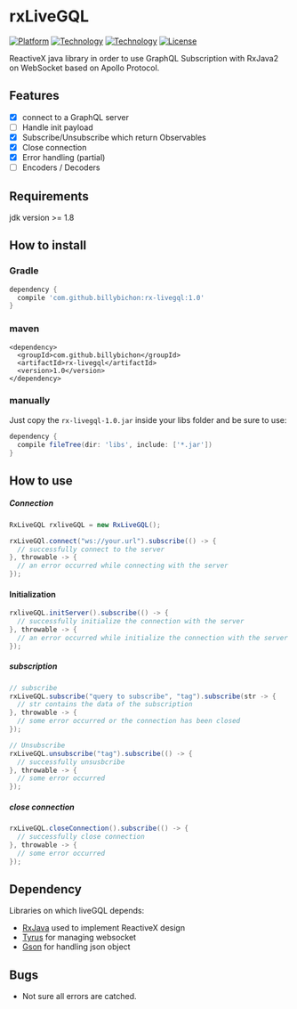 # rxLiveGQL #

[![Platform](https://img.shields.io/badge/platform-Java-brightgreen.svg?style=flat)](https://www.java.com/en/)
[![Technology](https://img.shields.io/badge/technology-GraphQL-blue.svg?style=flat)](https://graphql.org/)
[![Technology](https://img.shields.io/badge/technology-ReactiveX-blue.svg?style=flat)](http://https://reactivex.io/)
[![License](http://img.shields.io/badge/license-MIT-yellow.svg?style=flat)](https://opensource.org/licenses/MIT)


ReactiveX java library in order to use GraphQL Subscription with RxJava2 on WebSocket based on Apollo Protocol.

## Features ##
- [x] connect to a GraphQL server
- [ ] Handle init payload
- [x] Subscribe/Unsubscribe which return Observables
- [x] Close connection
- [x] Error handling (partial)
- [ ] Encoders / Decoders

## Requirements ##

jdk version >= 1.8

## How to install ##

### Gradle ###

```gradle
dependency {
  compile 'com.github.billybichon:rx-livegql:1.0'
}
```

### maven ###

```maven
<dependency>
  <groupId>com.github.billybichon</groupId>
  <artifactId>rx-livegql</artifactId>
  <version>1.0</version>
</dependency>
```

### manually ###

Just copy the `rx-livegql-1.0.jar` inside your libs folder and be sure to use:
```gradle
dependency {
  compile fileTree(dir: 'libs', include: ['*.jar'])
}
```

## How to use ##

##### Connection #####
```java
RxLiveGQL rxliveGQL = new RxLiveGQL();

rxLiveGQl.connect("ws://your.url").subscribe(() -> {
  // successfully connect to the server
}, throwable -> {
  // an error occurred while connecting with the server
});
```

#### Initialization ####

```java
rxliveGQL.initServer().subscribe(() -> {
  // successfully initialize the connection with the server
}, throwable -> {
  // an error occurred while initialize the connection with the server
});
```

##### subscription #####
```java
// subscribe
rxLiveGQL.subscribe("query to subscribe", "tag").subscribe(str -> {
  // str contains the data of the subscription
}, throwable -> {
  // some error occurred or the connection has been closed
});

// Unsubscribe
rxLiveGQL.unsubscribe("tag").subscribe(() -> {
  // successfully unsusbcribe
}, throwable -> {
  // some error occurred
});
```

##### close connection #####
```java
rxLiveGQL.closeConnection().subscribe(() -> {
  // successfully close connection
}, throwable -> {
  // some error occurred
});
```

## Dependency ##

Libraries on which liveGQL depends:
  - [RxJava](https://github.com/ReactiveX/RxJava) used to implement ReactiveX design
  - [Tyrus](https://github.com/tyrus-project/tyrus) for managing websocket
  - [Gson](https://github.com/google/gson) for handling json object

## Bugs ##
  - Not sure all errors are catched.
